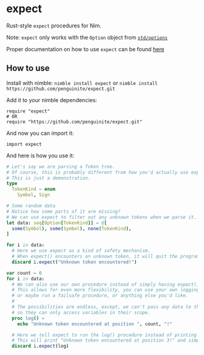 # expect

Rust-style `expect` procedures for Nim.

Note: `expect` only works with the `Option` object from [`std/options`](https://nim-lang.github.io/Nim/options.html)

Proper documentation on how to use `expect` can be found [here](https://penguinite.github.io/expect/)

## How to use

Install with nimble: `nimble install expect` or `nimble install https://github.com/penguinite/expect.git`

Add it to your nimble dependencies:

```
require "expect"
# OR
require "https://github.com/penguinite/expect.git"
```

And now you can import it:

```
import expect
```

And here is how you use it:

```nim
# Let's say we are parsing a Token tree.
# Of course, this is probably different from how you'd actually use expect()
# This is just a demonstration.
type
  TokenKind = enum
    Symbol, Sign

# Some random data
# Notice how some parts of it are missing?
# We can use expect to filter out any unknown tokens when we parse it.
let data: seq[Option[TokenKind]] = @[
  some(Symbol), some(Symbol), none(TokenKind),
]

for i in data:
  # Here we use expect as a kind of safety mechanism.
  # When expect() encounters an unknown token, it will quit the program and print the error message. "Unknown token encountered!"
  discard i.expect("Unknown token encountered!")

var count = 0
for i in data:
  # We can also use our own procedure instead of simply having expect() quit by itself.
  # This allows for even more flexibility, you can use your own logging procedures,
  # or maybe run a failsafe procedure, or anything else you'd like.
  #
  # The possibilities are endless, except, we can't pass any data to these procs
  # so they can only access variables in their scope.
  proc log() = 
    echo "Unknown token encountered at position ", count, "!"

  # Here we tell expect to run the log() procedure instead of printing a message and quitting.
  # This will print "Unknown token encountered at position 3!" and simply continue parsing
  discard i.expect(log)
```

